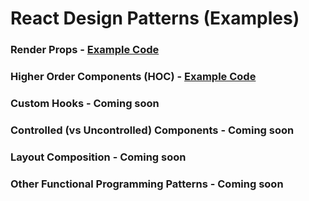 # React Design Patterns (Examples)

### Render Props - [Example Code](https://github.com/pateldhaval/react-design-patterns/tree/master/src/components/render-props)

### Higher Order Components (HOC) - [Example Code](https://github.com/pateldhaval/react-design-patterns/tree/master/src/components/hoc)

### Custom Hooks - Coming soon

### Controlled (vs Uncontrolled) Components - Coming soon

### Layout Composition - Coming soon

### Other Functional Programming Patterns - Coming soon
